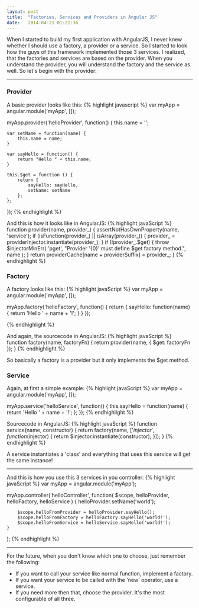 ```yaml
---
layout: post
title:  "Factories, Services and Providers in Angular JS"
date:   2014-04-21 01:21:36
---
```


When I started to build my first application with AngularJS, I never knew whether I should use a factory, a provider or a service. So I started to look how the guys of this framework implemented those 3 services. I realized, that the factories and services are based on the provider. When you understand the provider, you will understand the factory and the service as well. So let's begin with the provider:

<hr />

<h3>Provider</h3>

A basic provider looks like this:
{% highlight javascript %}
var myApp = angular.module('myApp', []);

myApp.provider('helloProvider', function() {
	this.name = '';

	var setName = function(name) {
		this.name = name;
	}

	var sayHello = function() {
		return "Hello " + this.name;
	}

    this.$get = function () {
        return {
        	sayHello: sayHello,
        	setName: setName
        };
    };
});
{% endhighlight %}

And this is how it looks like in AngularJS:
{% highlight javaScript %}
function provider(name, provider_) {
	assertNotHasOwnProperty(name, 'service');
	if (isFunction(provider_) || isArray(provider_)) {
  		provider_ = providerInjector.instantiate(provider_);
	}
	if (!provider_.$get) {
  		throw $injectorMinErr(
	  		'pget', 
	  		"Provider '{0}' must define $get factory method.", name
  		);
	}
	return providerCache[name + providerSuffix] = provider_;
}
{% endhighlight %}

<h3>Factory</h3>

A factory looks like this:
{% highlight javaScript %}
var myApp = angular.module('myApp', []);

myApp.factory('helloFactory', function() {
    return {
        sayHello: function(name) {
            return 'Hello ' + name + '!';
        }
    }
});

{% endhighlight %}

And again, the sourcecode in AngularJS:
{% highlight javaScript %}
function factory(name, factoryFn) 
{ 
	return provider(name, { 
		$get: factoryFn 
	}); 
}
{% endhighlight %}

So basically a factory is a provider but it only implements the $get method.

<h3>Service</h3>

Again, at first a simple example:
{% highlight javaScript %}
var myApp = angular.module('myApp', []);

myApp.service('helloService', function() {
	this.sayHello = function(name) {
		return 'Hello ' + name + '!';
	};
});
{% endhighlight %}

Sourcecode in AngularJS:
{% highlight javaScript %}
function service(name, constructor) {
	return factory(name, ['$injector', function($injector) {
		return $injector.instantiate(constructor);
	}]);
}
{% endhighlight %}

A service instantiates a 'class' and everything that uses this service will get the same instance!

<hr />

And this is how you use this 3 services in you controller:
{% highlight javaScript %}
var myApp = angular.module('myApp');

myApp.controller('helloController', function(
		$scope, 
		helloProvider, 
		helloFactory, 
		helloService
	) {
		helloProvider.setName('world');

		$scope.helloFromProvider = helloProvider.sayHello();
		$scope.helloFromFactory = helloFactory.sayHello('world!');
		$scope.helloFromService = helloService.sayHello('world!');
	}
);
{% endhighlight %}

<hr />

For the future, when you don't know which one to choose, just remember the following:

<ul>
	<li>
		If you want to call your service like normal function, implement a factory.
	</li>
	<li>
		If you want your service to be called with the 'new' operator, use a service.
	</li>
	<li>
		If you need more then that, choose the provider. It's the most configurable of all three. 
	</li>
</ul>
